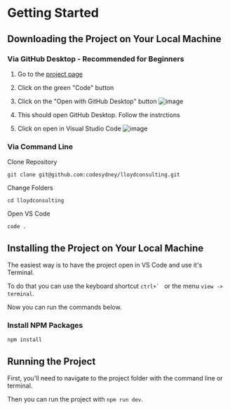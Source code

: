 # Getting Started
## Downloading the Project on Your Local Machine

### Via GitHub Desktop - Recommended for Beginners
1. Go to the [project page](https://github.com/codesydney/lloydconsulting)
2. Click on the green "Code" button
3. Click on the "Open with GitHub Desktop" button
![image](https://user-images.githubusercontent.com/8443215/195479457-4780e12d-c2b8-4ee1-b61b-87c022030bf2.png)

4. This should open GitHub Desktop. Follow the instrctions
5. Click on open in Visual Studio Code
![image](https://user-images.githubusercontent.com/8443215/195482061-16f620ca-3619-4595-ac8b-545af56a3d25.png)

### Via Command Line
Clone Repository

```git clone git@github.com:codesydney/lloydconsulting.git```

Change Folders

```cd lloydconsulting```

Open VS Code

```code .```

## Installing the Project on Your Local Machine

The easiest way is to have the project open in VS Code and use it's Terminal.

To do that you can use the keyboard shortcut ``ctrl+` `` or the menu `view -> terminal`.

Now you can run the commands below.

### Install NPM Packages

```npm install```

## Running the Project
First, you'll need to navigate to the project folder with the command line or terminal.

Then you can run the project with `npm run dev`.


